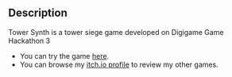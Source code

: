 ## Description
Tower Synth is a tower siege game developed on Digigame Game Hackathon 3

* You can try the game [here](https://hydofbl.itch.io/towersynth).
* You can browse my [itch.io profile](https://hydofbl.itch.io) to review my other games.
